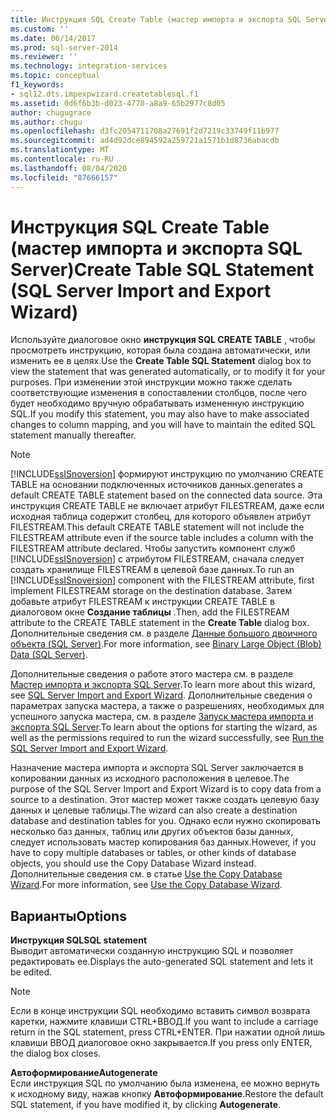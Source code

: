 ```yaml
---
title: Инструкция SQL Create Table (мастер импорта и экспорта SQL Server) | Документы Майкрософт
ms.custom: ''
ms.date: 06/14/2017
ms.prod: sql-server-2014
ms.reviewer: ''
ms.technology: integration-services
ms.topic: conceptual
f1_keywords:
- sql12.dts.impexpwizard.createtablesql.f1
ms.assetid: 0d6f6b3b-d023-4770-a8a9-65b2977c8d05
author: chugugrace
ms.author: chugu
ms.openlocfilehash: d3fc2054711708a27691f2d7219c33749f11b977
ms.sourcegitcommit: ad4d92dce894592a259721a1571b1d8736abacdb
ms.translationtype: MT
ms.contentlocale: ru-RU
ms.lasthandoff: 08/04/2020
ms.locfileid: "87666157"
---
```

# <a name="create-table-sql-statement-sql-server-import-and-export-wizard"></a><span data-ttu-id="fa93d-102">Инструкция SQL Create Table (мастер импорта и экспорта SQL Server)</span><span class="sxs-lookup"><span data-stu-id="fa93d-102">Create Table SQL Statement (SQL Server Import and Export Wizard)</span></span>
  <span data-ttu-id="fa93d-103">Используйте диалоговое окно **инструкция SQL CREATE TABLE** , чтобы просмотреть инструкцию, которая была создана автоматически, или изменить ее в целях.</span><span class="sxs-lookup"><span data-stu-id="fa93d-103">Use the **Create Table SQL Statement** dialog box to view the statement that was generated automatically, or to modify it for your purposes.</span></span> <span data-ttu-id="fa93d-104">При изменении этой инструкции можно также сделать соответствующие изменения в сопоставлении столбцов, после чего будет необходимо вручную обрабатывать измененную инструкцию SQL.</span><span class="sxs-lookup"><span data-stu-id="fa93d-104">If you modify this statement, you may also have to make associated changes to column mapping, and you will have to maintain the edited SQL statement manually thereafter.</span></span>  
  
> [!NOTE]  
>  [!INCLUDE[ssISnoversion](../../includes/ssisnoversion-md.md)] <span data-ttu-id="fa93d-105">формируют инструкцию по умолчанию CREATE TABLE на основании подключенных источников данных.</span><span class="sxs-lookup"><span data-stu-id="fa93d-105">generates a default CREATE TABLE statement based on the connected data source.</span></span> <span data-ttu-id="fa93d-106">Эта инструкция CREATE TABLE не включает атрибут FILESTREAM, даже если исходная таблица содержит столбец, для которого объявлен атрибут FILESTREAM.</span><span class="sxs-lookup"><span data-stu-id="fa93d-106">This default CREATE TABLE statement will not include the FILESTREAM attribute even if the source table includes a column with the FILESTREAM attribute declared.</span></span> <span data-ttu-id="fa93d-107">Чтобы запустить компонент служб [!INCLUDE[ssISnoversion](../../includes/ssisnoversion-md.md)] с атрибутом FILESTREAM, сначала следует создать хранилище FILESTREAM в целевой базе данных.</span><span class="sxs-lookup"><span data-stu-id="fa93d-107">To run an [!INCLUDE[ssISnoversion](../../includes/ssisnoversion-md.md)] component with the FILESTREAM attribute, first implement FILESTREAM storage on the destination database.</span></span> <span data-ttu-id="fa93d-108">Затем добавьте атрибут FILESTREAM к инструкции CREATE TABLE в диалоговом окне **Создание таблицы** .</span><span class="sxs-lookup"><span data-stu-id="fa93d-108">Then, add the FILESTREAM attribute to the CREATE TABLE statement in the **Create Table** dialog box.</span></span> <span data-ttu-id="fa93d-109">Дополнительные сведения см. в разделе [Данные большого двоичного объекта (SQL Server)](../../relational-databases/blob/binary-large-object-blob-data-sql-server.md).</span><span class="sxs-lookup"><span data-stu-id="fa93d-109">For more information, see [Binary Large Object &#40;Blob&#41; Data &#40;SQL Server&#41;](../../relational-databases/blob/binary-large-object-blob-data-sql-server.md).</span></span>  
  
 <span data-ttu-id="fa93d-110">Дополнительные сведения о работе этого мастера см. в разделе [Мастер импорта и экспорта SQL Server](import-and-export-data-with-the-sql-server-import-and-export-wizard.md).</span><span class="sxs-lookup"><span data-stu-id="fa93d-110">To learn more about this wizard, see [SQL Server Import and Export Wizard](import-and-export-data-with-the-sql-server-import-and-export-wizard.md).</span></span> <span data-ttu-id="fa93d-111">Дополнительные сведения о параметрах запуска мастера, а также о разрешениях, необходимых для успешного запуска мастера, см. в разделе [Запуск мастера импорта и экспорта SQL Server](start-the-sql-server-import-and-export-wizard.md).</span><span class="sxs-lookup"><span data-stu-id="fa93d-111">To learn about the options for starting the wizard, as well as the permissions required to run the wizard successfully, see [Run the SQL Server Import and Export Wizard](start-the-sql-server-import-and-export-wizard.md).</span></span>  
  
 <span data-ttu-id="fa93d-112">Назначение мастера импорта и экспорта SQL Server заключается в копировании данных из исходного расположения в целевое.</span><span class="sxs-lookup"><span data-stu-id="fa93d-112">The purpose of the SQL Server Import and Export Wizard is to copy data from a source to a destination.</span></span> <span data-ttu-id="fa93d-113">Этот мастер может также создать целевую базу данных и целевые таблицы.</span><span class="sxs-lookup"><span data-stu-id="fa93d-113">The wizard can also create a destination database and destination tables for you.</span></span> <span data-ttu-id="fa93d-114">Однако если нужно скопировать несколько баз данных, таблиц или других объектов базы данных, следует использовать мастер копирования баз данных.</span><span class="sxs-lookup"><span data-stu-id="fa93d-114">However, if you have to copy multiple databases or tables, or other kinds of database objects, you should use the Copy Database Wizard instead.</span></span> <span data-ttu-id="fa93d-115">Дополнительные сведения см. в статье [Use the Copy Database Wizard](../../relational-databases/databases/use-the-copy-database-wizard.md).</span><span class="sxs-lookup"><span data-stu-id="fa93d-115">For more information, see [Use the Copy Database Wizard](../../relational-databases/databases/use-the-copy-database-wizard.md).</span></span>  
  
## <a name="options"></a><span data-ttu-id="fa93d-116">Варианты</span><span class="sxs-lookup"><span data-stu-id="fa93d-116">Options</span></span>  
 <span data-ttu-id="fa93d-117">**Инструкция SQL**</span><span class="sxs-lookup"><span data-stu-id="fa93d-117">**SQL statement**</span></span>  
 <span data-ttu-id="fa93d-118">Выводит автоматически созданную инструкцию SQL и позволяет редактировать ее.</span><span class="sxs-lookup"><span data-stu-id="fa93d-118">Displays the auto-generated SQL statement and lets it be edited.</span></span>  
  
> [!NOTE]  
>  <span data-ttu-id="fa93d-119">Если в конце инструкции SQL необходимо вставить символ возврата каретки, нажмите клавиши CTRL+ВВОД.</span><span class="sxs-lookup"><span data-stu-id="fa93d-119">If you want to include a carriage return in the SQL statement, press CTRL+ENTER.</span></span> <span data-ttu-id="fa93d-120">При нажатии одной лишь клавиши ВВОД диалоговое окно закрывается.</span><span class="sxs-lookup"><span data-stu-id="fa93d-120">If you press only ENTER, the dialog box closes.</span></span>  
  
 <span data-ttu-id="fa93d-121">**Автоформирование**</span><span class="sxs-lookup"><span data-stu-id="fa93d-121">**Autogenerate**</span></span>  
 <span data-ttu-id="fa93d-122">Если инструкция SQL по умолчанию была изменена, ее можно вернуть к исходному виду, нажав кнопку **Автоформирование**.</span><span class="sxs-lookup"><span data-stu-id="fa93d-122">Restore the default SQL statement, if you have modified it, by clicking **Autogenerate**.</span></span>  
  
  
